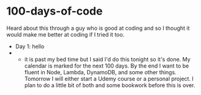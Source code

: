 # 100-days-of-code
Heard about this through a guy who is good at coding and so I thought it would make me better at coding if I tried it too.
- Day 1: hello
- - it is past my bed time but I said I'd do this tonight so it's done. My calendar is marked for the next 100 days. By the end I want to be fluent in Node, Lambda, DynamoDB, and some other things. Tomorrow I will either start a Udemy course or a personal project. I plan to do a little bit of both and some bookwork before this is over. 

